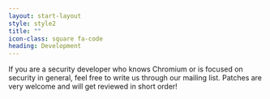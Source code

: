 ```yaml
---
layout: start-layout
style: style2
title: ""
icon-class: square fa-code
heading: Development
---
```


If you are a security developer who knows Chromium or is focused on security in general, feel free to write us through our mailing list. Patches are very welcome and will get reviewed in short order!